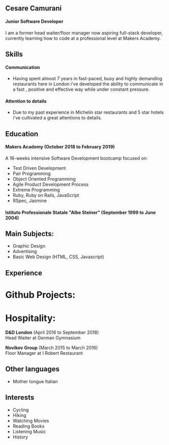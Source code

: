 ## Cesare Camurani

#### Junior Software Developer

I am a former head waiter/floor manager now aspiring full-stack developer, currently learning how to code at a professional level at Makers Academy. 

## Skills

#### Communication

- Having spent almost 7 years in fast-paced, busy and highly demanding restaurants here in London i've developed the ability to communicate in a fast , positive and effective way while under constant pressure.

#### Attention to details

- Due to my past experience in Michelin star restaurants and 5 star hotels i've cultivated a great attentions to details.

## Education

#### Makers Academy (October 2018 to February 2019)

 A 16-weeks intensive Software Development bootcamp focused on:

- Test Driven Development
- Pair Programming
- Object Oriented Programming
- Agile Product Development Process
- Extreme Programming
- Ruby, Ruby on Rails, JavaScript
- RSpec, Jasmine

#### Istituto Professionale Statale "Albe Steiner" (September 1999 to June 2004)

## Main Subjects:
- Graphic Design
- Advertising
- Basic Web Design (HTML, CSS, Javascript)

## Experience

# Github Projects: 

# Hospitality:

**D&D London** (April 2016 to September 2018)    
Head Waiter at German Gymnasium  

**Novikov Group** (March 2015 to March 2016)   
Floor Manager at I Robert Restaurant

## Other languages

- Mother tongue Italian

## Interests

- Cycling
- Hiking
- Watching Movies
- Reading Books
- Listening Music
- History
 
